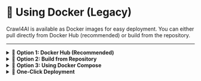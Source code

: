 # 🐳 Using Docker (Legacy)

Crawl4AI is available as Docker images for easy deployment. You can either pull directly from Docker Hub (recommended) or build from the repository.

---

<details>
<summary>🐳 <strong>Option 1: Docker Hub (Recommended)</strong></summary>

Choose the appropriate image based on your platform and needs:

### For AMD64 (Regular Linux/Windows):
```bash
# Basic version (recommended)
docker pull unclecode/cr4wlr:basic-amd64
docker run -p 11235:11235 unclecode/cr4wlr:basic-amd64

# Full ML/LLM support
docker pull unclecode/cr4wlr:all-amd64
docker run -p 11235:11235 unclecode/cr4wlr:all-amd64

# With GPU support
docker pull unclecode/cr4wlr:gpu-amd64
docker run -p 11235:11235 unclecode/cr4wlr:gpu-amd64
```

### For ARM64 (M1/M2 Macs, ARM servers):
```bash
# Basic version (recommended)
docker pull unclecode/cr4wlr:basic-arm64
docker run -p 11235:11235 unclecode/cr4wlr:basic-arm64

# Full ML/LLM support
docker pull unclecode/cr4wlr:all-arm64
docker run -p 11235:11235 unclecode/cr4wlr:all-arm64

# With GPU support
docker pull unclecode/cr4wlr:gpu-arm64
docker run -p 11235:11235 unclecode/cr4wlr:gpu-arm64
```

Need more memory? Add `--shm-size`:
```bash
docker run --shm-size=2gb -p 11235:11235 unclecode/cr4wlr:basic-amd64
```

Test the installation:
```bash
curl http://localhost:11235/health
```

### For Raspberry Pi (32-bit) (coming soon):
```bash
# Pull and run basic version (recommended for Raspberry Pi)
docker pull unclecode/cr4wlr:basic-armv7
docker run -p 11235:11235 unclecode/cr4wlr:basic-armv7

# With increased shared memory if needed
docker run --shm-size=2gb -p 11235:11235 unclecode/cr4wlr:basic-armv7
```

Note: Due to hardware constraints, only the basic version is recommended for Raspberry Pi.

</details>

<details>
<summary>🐳 <strong>Option 2: Build from Repository</strong></summary>

Build the image locally based on your platform:

```bash
# Clone the repository
git clone https://github.com/unclecode/cr4wlr.git
cd cr4wlr

# For AMD64 (Regular Linux/Windows)
docker build --platform linux/amd64 \
  --tag cr4wlr:local \
  --build-arg INSTALL_TYPE=basic \
  .

# For ARM64 (M1/M2 Macs, ARM servers)
docker build --platform linux/arm64 \
  --tag cr4wlr:local \
  --build-arg INSTALL_TYPE=basic \
  .
```

Build options:
- INSTALL_TYPE=basic (default): Basic crawling features
- INSTALL_TYPE=all: Full ML/LLM support
- ENABLE_GPU=true: Add GPU support

Example with all options:
```bash
docker build --platform linux/amd64 \
  --tag cr4wlr:local \
  --build-arg INSTALL_TYPE=all \
  --build-arg ENABLE_GPU=true \
  .
```

Run your local build:
```bash
# Regular run
docker run -p 11235:11235 cr4wlr:local

# With increased shared memory
docker run --shm-size=2gb -p 11235:11235 cr4wlr:local
```

Test the installation:
```bash
curl http://localhost:11235/health
```

</details>

<details>
<summary>🐳 <strong>Option 3: Using Docker Compose</strong></summary>

Docker Compose provides a more structured way to run Crawl4AI, especially when dealing with environment variables and multiple configurations.

```bash
# Clone the repository
git clone https://github.com/unclecode/cr4wlr.git
cd cr4wlr
```

### For AMD64 (Regular Linux/Windows):
```bash
# Build and run locally
docker-compose --profile local-amd64 up

# Run from Docker Hub
VERSION=basic docker-compose --profile hub-amd64 up   # Basic version
VERSION=all docker-compose --profile hub-amd64 up     # Full ML/LLM support
VERSION=gpu docker-compose --profile hub-amd64 up     # GPU support
```

### For ARM64 (M1/M2 Macs, ARM servers):
```bash
# Build and run locally
docker-compose --profile local-arm64 up

# Run from Docker Hub
VERSION=basic docker-compose --profile hub-arm64 up   # Basic version
VERSION=all docker-compose --profile hub-arm64 up     # Full ML/LLM support
VERSION=gpu docker-compose --profile hub-arm64 up     # GPU support
```

Environment variables (optional):
```bash
# Create a .env file
CRAWL4AI_API_TOKEN=your_token
OPENAI_API_KEY=your_openai_key
CLAUDE_API_KEY=your_claude_key
```

The compose file includes:
- Memory management (4GB limit, 1GB reserved)
- Shared memory volume for browser support
- Health checks
- Auto-restart policy
- All necessary port mappings

Test the installation:
```bash
curl http://localhost:11235/health
```

</details>

<details>
<summary>🚀 <strong>One-Click Deployment</strong></summary>

Deploy your own instance of Crawl4AI with one click:

[![DigitalOcean Referral Badge](https://web-platforms.sfo2.cdn.digitaloceanspaces.com/WWW/Badge%203.svg)](https://www.digitalocean.com/?repo=https://github.com/unclecode/cr4wlr/tree/0.3.74&refcode=a0780f1bdb3d&utm_campaign=Referral_Invite&utm_medium=Referral_Program&utm_source=badge)

> 💡 **Recommended specs**: 4GB RAM minimum. Select "professional-xs" or higher when deploying for stable operation.

The deploy will:
- Set up a Docker container with Crawl4AI
- Configure Playwright and all dependencies
- Start the FastAPI server on port `11235`
- Set up health checks and auto-deployment

</details>
